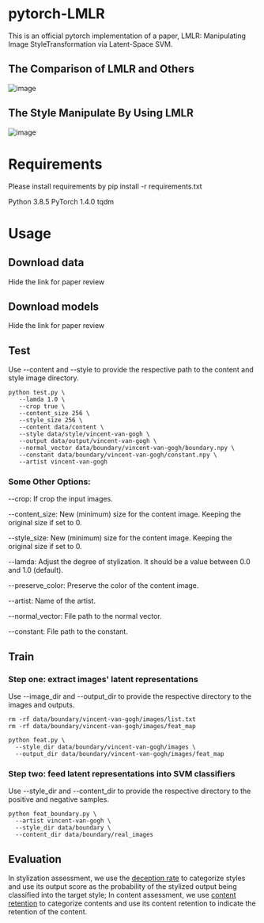 # pytorch-LMLR
This is an official pytorch implementation of a paper, LMLR: Manipulating Image StyleTransformation via Latent-Space SVM. 
## The Comparison of LMLR and Others 
![image](https://github.com/qiudanWang/LMLR/blob/main/img/Figure0.png)
## The Style Manipulate By Using LMLR
![image](https://github.com/qiudanWang/LMLR/blob/main/img/Figure1.png)

# Requirements
Please install requirements by pip install -r requirements.txt

Python 3.8.5
PyTorch 1.4.0
tqdm

# Usage

## Download data
Hide the link for paper review

## Download models
Hide the link for paper review


## Test
Use --content and --style to provide the respective path to the content and style image directory.

```
python test.py \
   --lamda 1.0 \
   --crop true \
   --content_size 256 \
   --style_size 256 \
   --content data/content \
   --style data/style/vincent-van-gogh \
   --output data/output/vincent-van-gogh \
   --normal_vector data/boundary/vincent-van-gogh/boundary.npy \
   --constant data/boundary/vincent-van-gogh/constant.npy \
   --artist vincent-van-gogh
```

### Some Other Options:

--crop: If crop the input images.

--content_size: New (minimum) size for the content image. Keeping the original size if set to 0.

--style_size: New (minimum) size for the content image. Keeping the original size if set to 0.

--lamda: Adjust the degree of stylization. It should be a value between 0.0 and 1.0 (default).

--preserve_color: Preserve the color of the content image.

--artist: Name of the artist.

--normal_vector: File path to the normal vector.

--constant: File path to the constant.


## Train

### Step one: extract images' latent representations
Use --image_dir and --output_dir to provide the respective directory to the images and outputs.

```
rm -rf data/boundary/vincent-van-gogh/images/list.txt
rm -rf data/boundary/vincent-van-gogh/images/feat_map

python feat.py \
  --style_dir data/boundary/vincent-van-gogh/images \
  --output_dir data/boundary/vincent-van-gogh/images/feat_map
```

### Step two: feed latent representations into SVM classifiers
Use --style_dir and --content_dir to provide the respective directory to the positive and negative samples.
```
python feat_boundary.py \
  --artist vincent-van-gogh \
  --style_dir data/boundary \
  --content_dir data/boundary/real_images
```

## Evaluation
In stylization assessment, we use the [deception rate](https://github.com/CompVis/adaptive-style-transfer/tree/master/evaluation) to categorize styles and use its output score as the probability of the stylized output being classified into the target style; In content assessment, we use [content retention](https://github.com/tensorflow/models/tree/v1.12.0/research/slim) to categorize contents and use its content retention to indicate the retention of the content. 

